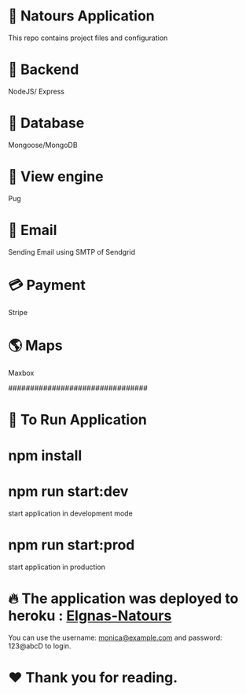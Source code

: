 # 🌲 Natours Application

This repo contains project files and configuration

# :wrench: Backend

NodeJS/ Express

# :department_store: Database

Mongoose/MongoDB

# :page_facing_up: View engine

Pug

# :e-mail: Email

Sending Email using SMTP of Sendgrid

# :credit_card: Payment

Stripe

# :earth_americas: Maps

Maxbox

################################

# :ghost: To Run Application

# npm install

# npm run start:dev

start application in development mode

# npm run start:prod

start application in production

# 🔥 The application was deployed to heroku : [Elgnas-Natours](https://elgnas-natours.herokuapp.com/)

You can use the username: monica@example.com and password: 123@abcD to login.

# ❤️ Thank you for reading.
